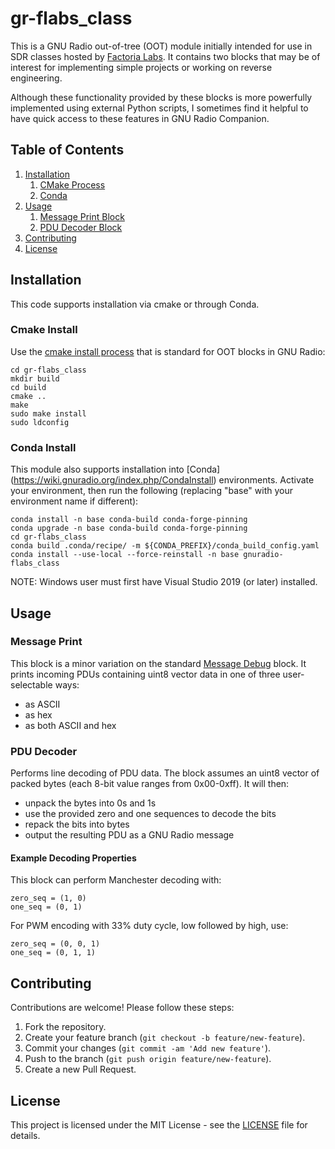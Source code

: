 # gr-flabs_class

This is a GNU Radio out-of-tree (OOT) module initially intended
for use in SDR classes hosted by [Factoria Labs](https://www.factorialabs.com/).
It contains two blocks that may be of interest for implementing
simple projects or working on reverse engineering.

Although these functionality provided by these blocks is more powerfully 
implemented using external Python scripts, I sometimes find it helpful to have 
quick access to these features in GNU Radio Companion.

## Table of Contents

1. [Installation](#installation)
    1. [CMake Process](#cmake-install)
    2. [Conda](#conda-install)
2. [Usage](#usage)
    1. [Message Print Block](#message-print)
    2. [PDU Decoder Block](#pdu-decoder)
3. [Contributing](#contributing)
4. [License](#license)

## Installation
This code supports installation via cmake or through Conda.

### Cmake Install
Use the [cmake install process](https://wiki.gnuradio.org/index.php/OutOfTreeModules)
that is standard for OOT blocks in GNU Radio:
```
cd gr-flabs_class
mkdir build
cd build
cmake ..
make
sudo make install
sudo ldconfig
```

### Conda Install
This module also supports installation into [Conda] (https://wiki.gnuradio.org/index.php/CondaInstall)
environments. Activate your environment, then run the following (replacing "base"
with your environment name if different):
```
conda install -n base conda-build conda-forge-pinning
conda upgrade -n base conda-build conda-forge-pinning
cd gr-flabs_class
conda build .conda/recipe/ -m ${CONDA_PREFIX}/conda_build_config.yaml
conda install --use-local --force-reinstall -n base gnuradio-flabs_class
```
NOTE: Windows user must first have Visual Studio 2019 (or later) installed.

## Usage
### Message Print
This block is a minor variation on the standard 
[Message Debug](https://wiki.gnuradio.org/index.php/Message_Debug) block. It 
prints incoming PDUs containing uint8 vector data in one of three user-selectable
ways:
- as ASCII
- as hex
- as both ASCII and hex

### PDU Decoder
Performs line decoding of PDU data. The block assumes an uint8 vector of packed
bytes (each 8-bit value ranges from 0x00-0xff). It will then:
- unpack the bytes into 0s and 1s
- use the provided zero and one sequences to decode the bits
- repack the bits into bytes
- output the resulting PDU as a GNU Radio message

#### Example Decoding Properties
This block can perform Manchester decoding with:
```
zero_seq = (1, 0) 
one_seq = (0, 1) 
```
For PWM encoding with 33% duty cycle, low followed by high, use:
```
zero_seq = (0, 0, 1) 
one_seq = (0, 1, 1) 
```

## Contributing
Contributions are welcome! Please follow these steps:
1. Fork the repository.
2. Create your feature branch (`git checkout -b feature/new-feature`).
3. Commit your changes (`git commit -am 'Add new feature'`).
4. Push to the branch (`git push origin feature/new-feature`).
5. Create a new Pull Request.

## License
This project is licensed under the MIT License - see the [LICENSE](LICENSE) 
file for details.
